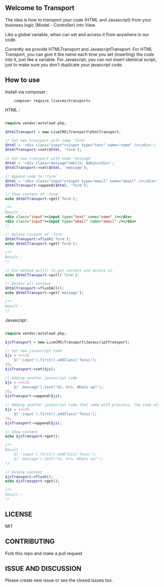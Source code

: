 ## Welcome to Transport ##

The idea is how to transport your code (HTML and Javascript) from your business logic (Model - Controller) into View.

Like a global variable, when can set and access it from anywhere in our code.

Currently we provide HTMLTransport and JavascriptTransport.
For HTML Transport, you can give it the name each time you set (inserting) the code into it, just like a variable.
For Javascript, you can not insert identical script, just to make sure you don't duplicate your javascript code.

## How to use ##

Install via composer :

``` shell
    composer require livecms/transports
```

HTML :

``` php

require vendor/autoload.php;

$htmlTransport = new LiveCMS\Transport\HtmlTransport;

// Set new transport with name 'form'
$html = '<div class="input"><input type="text" name="name" /></div>';
$htmlTransport->set($html, 'form');

// Set new transport with name 'message'
$html = '<div class="message">Hello, Admin</div>';
$htmlTransport->set($html, 'message');

// Append code to 'form'
$html = '<div class="input"><input type="email" name="email" /></div>';
$htmlTransport->append($html, 'form');

// Show content of 'form'
echo $htmlTransport->get('form');

/**
Result :
<div class="input"><input type="text" name="name" /></div>
<div class="input"><input type="email" name="email" /></div>
*/

// Delete content of 'form'
$htmlTransport->flush('form');
echo $htmlTransport->get('form');

/**
Result :
*/

// Use method pull() to get content and delete it.
echo $htmlTransport->pull('form');

// Delete all content
$htmlTransport->flushAll();
echo $htmlTransport->get('message');

/**
Result :
*/

```

Javascript :

``` php

require vendor/autoload.php;

$jsTransport = new LiveCMS\Transport\JavascriptTransport;

// Set new javascript code
$js = <<<JS
    $(':input').first().addClass('focus');
JS;
$jsTransport->set($js);

// Adding another javascript code
$js = <<<JS
    $('.message').text('Hi, bro. Whats up?');
JS;
$jsTransport->append($js);

// Adding another javascript code that same with previous, the code will not be saved.
$js = <<<JS
    $(':input').first().addClass('focus');
JS;
$jsTransport->append($js);

// Show content
echo $jsTransport->get();

/**
Result :
    $(':input').first().addClass('focus');
    $('.message').text('Hi, bro. Whats up?');
*/

// Delete content
$jsTransport->flush();
echo $jsTransport->get();

/**
Result :
*/
```

## LICENSE ##
MIT

## CONTRIBUTING ##
Fork this repo and make a pull request

## ISSUE AND DISCUSSION ##
Please create new issue or see the closed issues too.
